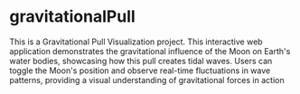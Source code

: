 # gravitationalPull
This is a Gravitational Pull Visualization project. This interactive web application demonstrates the gravitational influence of the Moon on Earth's water bodies, showcasing how this pull creates tidal waves. Users can toggle the Moon's position and observe real-time fluctuations in wave patterns, providing a visual understanding of gravitational forces in action
